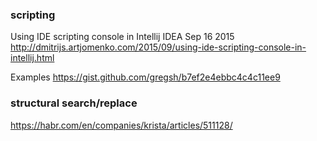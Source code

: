 ### scripting


Using IDE scripting console in Intellij IDEA
Sep 16 2015
http://dmitrijs.artjomenko.com/2015/09/using-ide-scripting-console-in-intellij.html

Examples
https://gist.github.com/gregsh/b7ef2e4ebbc4c4c11ee9

### structural search/replace

https://habr.com/en/companies/krista/articles/511128/
